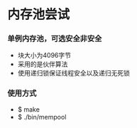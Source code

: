 # 内存池尝试
### 单例内存池，可选安全非安全
- 块大小为4096字节
- 采用的是伙伴算法
- 使用递归锁保证线程安全以及递归无死锁
### 使用方式
- $ make
- $ ./bin/mempool
